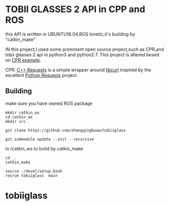 # TOBII GLASSES 2 API in CPP and ROS

this API is written in UBUNTU16.04,ROS kinetic,it's building by "catkin_make" 

IN this project,I used some prominent open source project,such as CPR,and tobii glasses 2 api in python3 and python2.7. This project is altered besed on [CPR example](https://github.com/whoshuu/cpr-example/).

CPR: [C++ Requests](https://github.com/whoshuu/cpr) is a simple wrapper around [libcurl](http://curl.haxx.se/libcurl) inspired by the excellent [Python Requests](https://github.com/kennethreitz/requests) project.



## Building
make sure you have owned ROS package
```
mkdir catkin_ws
cd catkin_ws
mkdir src
```
```
git clone https://github.com/zhangqingbuaa/tobiiglass
```
```
git submodule update --init --recursive
```
in /catkin_ws   to build by catkin_make
```
cd ..
catkin_make
```
```
source ./devel/setup.bash
rosrun tobiiglass  main 
```

# tobiiglass
